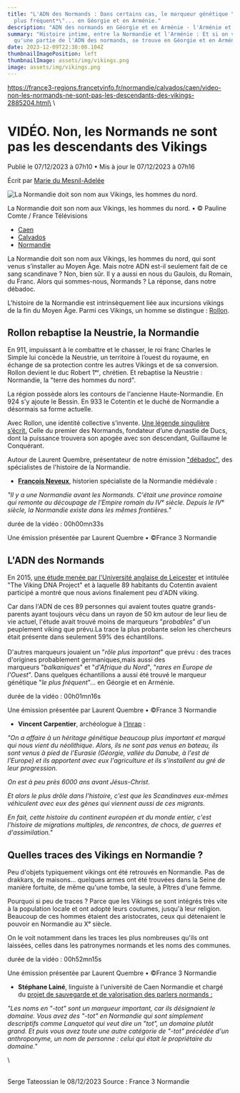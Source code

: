 ```yaml
---
title: "L'ADN des Normands : Dans certains cas, le marqueur génétique \"*le
  plus fréquent*\"... en Géorgie et en Arménie."
description: "ADN des normands en Géorgie et en Arménie - l'Arménie et la Normandie "
summary: "Histoire intime, entre la Normandie et l'Arménie : Et si on vous dit
  qu'une partie de l'ADN des normands, se trouve en Géorgie et en Arménie ?  "
date: 2023-12-09T22:38:08.104Z
thumbnailImagePosition: left
thumbnailImage: assets/img/vikings.png
image: assets/img/vikings.png
---
```

https://france3-regions.francetvinfo.fr/normandie/calvados/caen/video-non-les-normands-ne-sont-pas-les-descendants-des-vikings-2885204.html﻿\
\
<!--StartFragment-->

# VIDÉO. Non, les Normands ne sont pas les descendants des Vikings

Publié le 07/12/2023 à 07h10 • Mis à jour le 07/12/2023 à 07h16

Écrit par [Marie du Mesnil-Adelée](https://france3-regions.francetvinfo.fr/redaction/marie-dumesnil-adelee)

![La Normandie doit son nom aux Vikings, les hommes du nord.](https://france3-regions.francetvinfo.fr/image/TP_4hwyKO-5tw_EJJ5ZSKZ7AzHI/600x400/regions/2022/11/14/637217634352b_viking.png)

La Normandie doit son nom aux Vikings, les hommes du nord. • © Pauline Comte / France Télévisions

* [Caen](https://france3-regions.francetvinfo.fr/normandie/calvados/caen)
* [Calvados](https://france3-regions.francetvinfo.fr/normandie/calvados)
* [Normandie](https://france3-regions.francetvinfo.fr/normandie/)

La Normandie doit son nom aux Vikings, les hommes du nord, qui sont venus s’installer au Moyen Âge. Mais notre ADN est-il seulement fait de ce sang scandinave ? Non, bien sûr. Il y a aussi en nous du Gaulois, du Romain, du Franc. Alors qui sommes-nous, Normands ? La réponse, dans notre débadoc.

L'histoire de la Normandie est intrinsèquement liée aux incursions vikings de la fin du Moyen Âge. Parmi ces Vikings, un homme se distingue : [Rollon](https://france3-regions.francetvinfo.fr/normandie/seine-maritime/rouen/rollon-sur-les-traces-du-premier-normand-documentaire-inedit-raconte-par-philippe-torreton-1948567.html).

## Rollon rebaptise la Neustrie, la Normandie

En 911, impuissant à le combattre et le chasser, le roi franc Charles le Simple lui concède la Neustrie, un territoire à l’ouest du royaume, en échange de sa protection contre les autres Vikings et de sa conversion. Rollon devient le duc Robert 1ᵉʳ, chrétien. Et rebaptise la Neustrie : Normandie, la "terre des hommes du nord".

La région possède alors les contours de l'ancienne Haute-Normandie. En 924 s'y ajoute le Bessin. En 933 le Cotentin et le duché de Normandie a désormais sa forme actuelle.

Avec Rollon, une identité collective s’invente. [Une légende singulière s’écrit.](https://www.france.tv/documentaires/histoire/2298439-la-france-en-vrai-rollon-sur-les-traces-du-premier-normand.html) Celle du premier des Normands, fondateur d’une dynastie de Ducs, dont la puissance trouvera son apogée avec son descendant, Guillaume le Conquérant.

Autour de Laurent Quembre, présentateur de notre émission ["débadoc"](https://www.france.tv/france-3/normandie/debadoc-en-normandie/), des spécialistes de l'histoire de la Normandie.

* **[François Neveux](https://www.babelio.com/auteur/Francois-Neveux/70131)**, historien spécialiste de la Normandie médiévale :

*"Il y a une Normandie avant les Normands. C'était une province romaine qui remonte au découpage de l'Empire romain du IVᵉ siècle. Depuis le IVᵉ siècle, la Normandie existe dans les mêmes frontières."*

durée de la vidéo : 00h00mn33s

Une émission présentée par Laurent Quembre • ©France 3 Normandie

## L'ADN des Normands

En 2015, [une étude menée par l'Université anglaise de Leicester](https://france3-regions.francetvinfo.fr/normandie/manche/genes-vikings-sang-normands-pas-que-981330.html) et intitulée "The Viking DNA Project" et à laquelle 89 habitants du Cotentin avaient participé a montré que nous avions finalement peu d'ADN viking.

Car dans l'ADN de ces 89 personnes qui avaient toutes quatre grands-parents ayant toujours vécu dans un rayon de 50 km autour de leur lieu de vie actuel, l'étude avait trouvé moins de marqueurs "*probables*" d'un peuplement viking que prévu.La trace la plus probante selon les chercheurs était présente dans seulement 59% des échantillons.\
\
D'autres marqueurs jouaient un "*rôle plus important*" que prévu : des traces d'origines probablement germaniques,mais aussi des marqueurs "*balkaniques*" et "*d'Afrique du Nord*", "*rares en Europe de l'Ouest*". Dans quelques échantillons a aussi été trouvé le marqueur génétique "*le plus fréquent*"... en Géorgie et en Arménie.

durée de la vidéo : 00h01mn16s

Une émission présentée par Laurent Quembre • ©France 3 Normandie

* **Vincent Carpentier**, archéologue à [l’Inrap](https://www.facebook.com/InrapOfficiel) :

*"On a affaire à un héritage génétique beaucoup plus important et marqué qui nous vient du néolithique. Alors, ils ne sont pas venus en bateau, ils sont venus à pied de l'Eurasie (Géorgie, vallée du Danube, à l'est de l'Europe) et ils apportent avec eux l'agriculture et ils s'installent au gré de leur progression.*

*On est à peu près 6000 ans avant Jésus-Christ.*

*Et alors le plus drôle dans l'histoire, c'est que les Scandinaves eux-mêmes véhiculent avec eux des gènes qui viennent aussi de ces migrants.* 

*En fait, cette histoire du continent européen et du monde entier, c'est l'histoire de migrations multiples, de rencontres, de chocs, de guerres et d'assimilation."*

## Quelles traces des Vikings en Normandie ?

Peu d'objets typiquement vikings ont été retrouvés en Normandie. Pas de drakkars, de maisons... quelques armes ont été trouvées dans la Seine de manière fortuite, de même qu'une tombe, la seule, à Pîtres d'une femme. 

Pourquoi si peu de traces ? Parce que les Vikings se sont intégrés très vite à la population locale et ont adopté leurs coutumes, jusqu'à leur religion. Beaucoup de ces hommes étaient des aristocrates, ceux qui détenaient le pouvoir en Normandie au Xᵉ siècle.

On le voit notamment dans les traces les plus nombreuses qu'ils ont laissées, celles dans les patronymes normands et les noms des communes.

durée de la vidéo : 00h52mn15s

Une émission présentée par Laurent Quembre • ©France 3 Normandie

* **Stéphane Lainé**, linguiste à l'université de Caen Normandie et chargé du [projet de sauvegarde et de valorisation des parlers normands :](https://parlers-normands.lafabriquedepatrimoines.fr/?page_id=37)

*"Les noms en "-tot" sont un marqueur important, car ils désignaient le domaine. Vous avez des "-tot" en Normandie qui sont simplement descriptifs comme Lanquetot qui veut dire un "tot", un domaine plutôt grand. Et puis vous avez toute une autre catégorie de "-tot" précédée d'un anthroponyme, un nom de personne : celui qui était le propriétaire du domaine."*

<!--EndFragment-->\
\
S﻿erge Tateossian le 08/12/2023    Source : France 3 Normandie